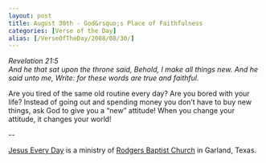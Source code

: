 ```yaml
---
layout: post
title: August 30th - God&rsquo;s Place of Faithfulness
categories: [Verse of the Day]
alias: [/VerseOfTheDay/2008/08/30/]
---
```


_Revelation 21:5  
And he that sat upon the throne said, Behold, I make all things new.
And he said unto me, Write: for these words are true and faithful._

Are you tired of the same old routine every day? Are you bored with
your life? Instead of going out and spending money you don&rsquo;t
have to buy new things, ask God to give you a &ldquo;new&rdquo;
attitude! When you change your attitude, it changes your world!

 --

<a href=http://jesuseveryday.net>Jesus Every Day</a> is a ministry of <a href=http://rodgersbaptist.net>Rodgers Baptist Church</a> in Garland, Texas.
